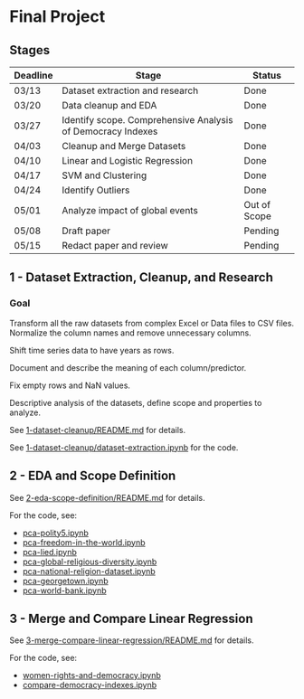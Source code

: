 # Final Project

## Stages

Deadline | Stage | Status
--- | --- | ---
03/13 | Dataset extraction and research | Done
03/20 | Data cleanup and EDA | Done
03/27 | Identify scope. Comprehensive Analysis of Democracy Indexes | Done
04/03 | Cleanup and Merge Datasets | Done
04/10 | Linear and Logistic Regression | Done
04/17 | SVM and Clustering | Done
04/24 | Identify Outliers | Done
05/01 | Analyze impact of global events | Out of Scope
05/08 | Draft paper | Pending
05/15 | Redact paper and review | Pending

## 1 - Dataset Extraction, Cleanup, and Research

### Goal

Transform all the raw datasets from complex Excel or Data files to CSV files. Normalize the column names and remove unnecessary columns.

Shift time series data to have years as rows.

Document and describe the meaning of each column/predictor.

Fix empty rows and NaN values.

Descriptive analysis of the datasets, define scope and properties to analyze.

See [1-dataset-cleanup/README.md](1-dataset-cleanup/README.md) for details.

See [1-dataset-cleanup/dataset-extraction.ipynb](1-dataset-cleanup/dataset-extraction.ipynb) for the code.

## 2 - EDA and Scope Definition

See [2-eda-scope-definition/README.md](2-eda-scope-definition/README.md) for details.

For the code, see:
- [pca-polity5.ipynb](2-eda-scope-definition/pca-polity5.ipynb)
- [pca-freedom-in-the-world.ipynb](2-eda-scope-definition/pca-freedom-in-the-world.ipynb)
- [pca-lied.ipynb](2-eda-scope-definition/pca-lied.ipynb)
- [pca-global-religious-diversity.ipynb](2-eda-scope-definition/pca-global-religious-diversity.ipynb)
- [pca-national-religion-dataset.ipynb](2-eda-scope-definition/pca-national-religion-dataset.ipynb)
- [pca-georgetown.ipynb](2-eda-scope-definition/pca-georgetown.ipynb)
- [pca-world-bank.ipynb](2-eda-scope-definition/pca-world-bank.ipynb)

## 3 - Merge and Compare Linear Regression

See [3-merge-compare-linear-regression/README.md](3-merge-compare-linear-regression/README.md) for details.

For the code, see:
- [women-rights-and-democracy.ipynb](3-merge-compare-linear-regression/women-rights-and-democracy.ipynb)
- [compare-democracy-indexes.ipynb](3-merge-compare-linear-regression/compare-democracy-indexes.ipynb)